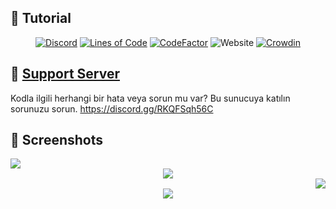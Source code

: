 
## 📝 Tutorial
<div align=center>

 [![Discord](https://img.shields.io/discord/658113349384667198.svg?label=&logo=discord&logoColor=ffffff&color=7389D8&labelColor=6A7EC2)](https://discord.gg/nP9nnAzYfF)
[![Lines of Code](https://sonarcloud.io/api/project_badges/measure?project=Spiderjockey02_Discord-Bot&metric=ncloc)](https://sonarcloud.io/dashboard?id=Spiderjockey02_Discord-Bot)
[![CodeFactor](https://www.codefactor.io/repository/github/spiderjockey02/discord-bot/badge/master)](https://www.codefactor.io/repository/github/spiderjockey02/discord-bot/overview/master)
![Website](https://img.shields.io/website?down_color=red&down_message=offline&up_color=green&up_message=online&url=http%3A%2F%2F86.25.177.233%2F)
[![Crowdin](https://badges.crowdin.net/egglord-discord-bot/localized.svg)](https://crowdin.com/project/egglord-discord-bot)
  
</div>

## 📝 [Support Server](https://discord.gg/RKQFSqh56C)
Kodla ilgili herhangi bir hata veya sorun mu var? Bu sunucuya katılın sorunuzu sorun. https://discord.gg/RKQFSqh56C

## 📸 Screenshots

<div align="left"><img src=https://media.discordapp.net/attachments/845233155711303701/845233168193421322/unknown.png?width=414&height=657></div><div align="center"><img src=https://media.discordapp.net/attachments/845233155711303701/845233604728848414/unknown.png></div><div align="right"><img src=https://media.discordapp.net/attachments/845233155711303701/981659156366893066/unknown.png></div>

<div align="center"><img src="https://media.discordapp.net/attachments/845233155711303701/981659342099062835/unknown.png"></div>







